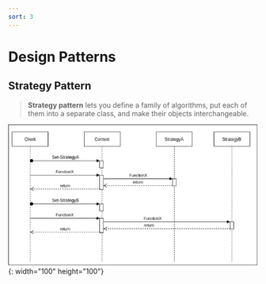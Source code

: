 ```yaml
---
sort: 3
---
```


# Design Patterns

## Strategy Pattern

> **Strategy pattern** lets you define a family of algorithms, put each of them into a separate class, and make their objects interchangeable.

![pattern-strategy](assets/images/disign-pattern-strategy.jpg){: width="100" height="100"}